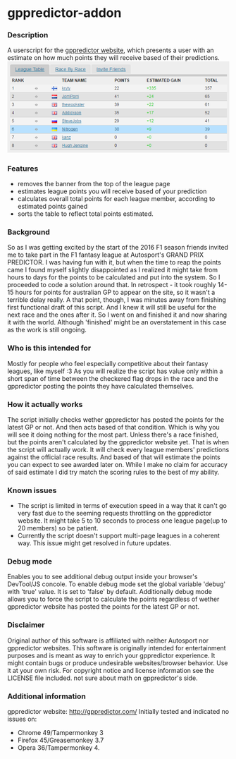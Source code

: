 # gppredictor-addon

### Description
A userscript for the [gppredictor website](http://gppredictor.com/), which presents a user with an estimate on how much points they will receive based of their predictions.
![Like this](https://github.com/NitrogenUA/gppredictor-addon/blob/master/example.png)

### Features
* removes the banner from the top of the league page
* estimates league points you will receive based of your prediction
* calculates overall total points for each league member, according to estimated points gained
* sorts the table to reflect total points estimated.

### Background
So as I was getting excited by the start of the 2016 F1 season friends invited me to take part in the F1 fantasy league at Autosport's GRAND PRIX PREDICTOR. I was having fun with it, but when the time to reap the points came I found myself slightly disappointed as I realized it might take from hours to days for the points to be calculated and put into the system. So I proceeded to code a solution around that. In retrospect - it took roughly 14-15 hours for points for australian GP to appear on the site, so it wasn't a terrible delay really. A that point, though, I was minutes away from finishing first functional draft of this script. And I knew it will still be useful for the next race and the ones after it. So I went on and finished it and now sharing it with the world. Although 'finished' might be an overstatement in this case as the work is still ongoing.

### Who is this intended for
Mostly for people who feel especially competitive about their fantasy leagues, like myself :3 As you will realize the script has value only within a short span of time between the checkered flag drops in the race and the gppredictor posting the points they have calculated themselves.

### How it actually works
The script initially checks wether gppredictor has posted the points for the latest GP or not. And then acts based of that condition. Which is why you will see it doing nothing for the most part. Unless there's a race finished, but the points aren't calculated by the gppredictor website yet. That is when the script will actually work. It will check every league members' predictions against the official race results. And based of that will estimate the points you can expect to see awarded later on. While I make no claim for accuracy of said estimate I did try match the scoring rules to the best of my ability.

### Known issues
* The script is limited in terms of execution speed in a way that it can't go very fast due to the seeming requests throttling on the gppredictor website. It might take 5 to 10 seconds to process one league page(up to 20 members) so be patient.
* Currently the script doesn't support multi-page leagues in a coherent way. This issue might get resolved in future updates.

### Debug mode
Enables you to see additional debug output inside your browser's DevTool/JS concole. To enable debug mode set the global variable 'debug' with 'true' value. It is set to 'false' by default. Additionally debug mode allows you to force the script to calculate the points regardless of wether gppredictor website has posted the points for the latest GP or not.

### Disclaimer
Original author of this software is affiliated with neither Autosport nor gppredictor websites. This software is originally intended for entertainment purposes and is meant as way to enrich your gppredictor experience. It might contain bugs or produce undesirable websites/browser behavior. Use it at your own risk. For copyright notice and license information see the LICENSE file included.
not sure about math on gppredictor's side.

### Additional information
gppredictor website: http://gppredictor.com/
Initially tested and indicated no issues on:
* Chrome 49/Tampermonkey 3
* Firefox 45/Greasemonkey 3.7
* Opera 36/Tampermonkey 4.
